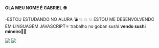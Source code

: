 **OLA MEU NOME É** **GABRIEL** 👽

-ESTOU ESTUDANDO NO ALURA 💣   💥   💥   💥
ESTOU ME DESENVOLVENDO EM LINGUAGEM JAVASCRIPT⚛️
trabalho no goban sushi
**vendo sushi mineiro**🥢🍣


![](https://media.tenor.com/_JYmGUnMUlkAAAAM/terry-crews.gif)               ![](https://media.tenor.com/cYDXPpX6Wf8AAAAM/tongue-lick.gif)

